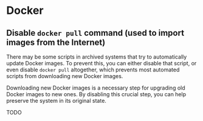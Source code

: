 # Docker

## Disable `docker pull` command (used to import images from the Internet)

There may be some scripts in archived systems that try to automatically update Docker images.
To prevent this, you can either disable that script, or even disable `docker pull` altogether, which prevents most automated scripts from downloading new Docker images.

Downloading new Docker images is a necessary step for upgrading old Docker images to new ones.
By disabling this crucial step, you can help preserve the system in its original state.

TODO
